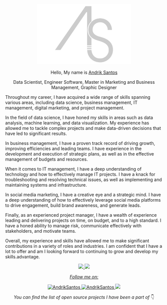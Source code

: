 <div align="center">
	<img src="assets/img/logo.png" width="300px" alt="Andrik Santos">
    <p>Hello, My name is <a href="[andriksantos.github.io](https://andriksantos.github.io/)">Andrik Santos</a></p> 
    <p>Data Scientist, Engineer Software, Master in Marketing and Business Management, Graphic Designer</p>

</div>

Throughout my career, I have acquired a wide range of skills spanning various areas, including data science, business management, IT management, digital marketing, and project management.

In the field of data science, I have honed my skills in areas such as data analysis, machine learning, and data visualization. My experience has allowed me to tackle complex projects and make data-driven decisions that have led to significant results.

In business management, I have a proven track record of driving growth, improving efficiencies and leading teams. I have experience in the development and execution of strategic plans, as well as in the effective management of budgets and resources.

When it comes to IT management, I have a deep understanding of technology and how to effectively manage IT projects. I have a knack for troubleshooting and resolving technical issues, as well as implementing and maintaining systems and infrastructure.

In social media marketing, I have a creative eye and a strategic mind. I have a deep understanding of how to effectively leverage social media platforms to drive engagement, build brand awareness, and generate leads.

Finally, as an experienced project manager, I have a wealth of experience leading and delivering projects on time, on budget, and to a high standard. I have a honed ability to manage risk, communicate effectively with stakeholders, and motivate teams.

Overall, my experience and skills have allowed me to make significant contributions in a variety of roles and industries. I am confident that I have a lot to offer and am I looking forward to continuing to grow and develop my skills.advantage.

<div align="center">
    <a href="https://github.com/andriksantos">
    <img height="180em" src="https://github-readme-stats.vercel.app/api?username=andriksantos&show_icons=true&theme=dracula&include_all_cits=true&count_privatomme=true"/>
    <img height="180em" src="https://github-readme-stats.vercel.app/api/top-langs/?username=andriksantos&layout=compact&langs_count=7&theme=dracula"/>
</div>

</div>

<div align="center">

_Follow me on:_
<p>

<a href="https://www.linkedin.com/in/andriksantos">
    <img src="https://img.shields.io/badge/Linkedin-andriksantos-blue" alt="AndrikSantos">
</a>

<a href="https://andriksantos.github.io">
    <img src="https://img.shields.io/badge/WebSite-andriksantos.github.io-lightgray" alt="AndrikSantos">
</a>

<img src="https://img.shields.io/github/followers/andriksantos?style=social">

</p>

_You can find the list of open source projects I have been a part of_ 👇

</div>